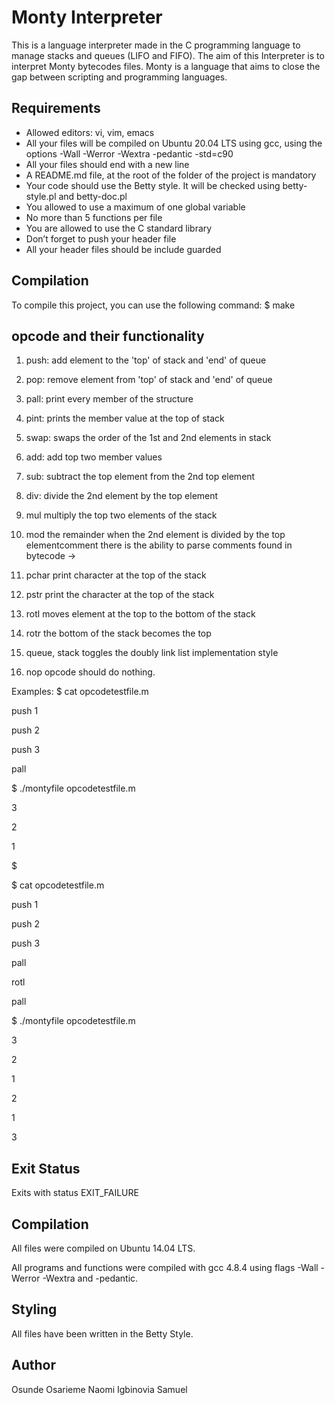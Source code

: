 <h1> Monty Interpreter</h1>
This is a language interpreter made in the C programming language to            manage stacks and queues (LIFO and FIFO). The aim of this Interpreter is        to interpret Monty bytecodes files. Monty is a language that aims to close      the gap between scripting and programming languages.
<h2>Requirements</h2>
<ul>
<li>Allowed editors: vi, vim, emacs</li>
<li>All your files will be compiled on Ubuntu 20.04 LTS using gcc, using        the options -Wall -Werror -Wextra -pedantic -std=c90</li>
<li>All your files should end with a new line</li>
<li>A README.md file, at the root of the folder of the project is               mandatory</li>
<li>Your code should use the Betty style. It will be checked using betty-       style.pl and betty-doc.pl</li>
<li>You allowed to use a maximum of one global variable</li>
<li>No more than 5 functions per file</li>
<li>You are allowed to use the C standard library</li>
<li>Don’t forget to push your header file</li>
<li>All your header files should be include guarded</li>
 </ul>
<h2>Compilation</h2>
To compile this project, you can use the following command:
 $ make

<h2>opcode and their functionality</h2>

1. push: add element to the 'top' of stack and 'end' of queue

2. pop:  remove element from 'top' of stack and 'end' of queue

3. pall:     print every member of the structure

4. pint:     prints the member value at the top of stack

5. swap:   swaps the order of the 1st and 2nd elements in stack

6. add:    add top two member values

7. sub:    subtract the top element from the 2nd top element

8. div:   divide the 2nd element by the top element

9. mul        multiply the top two elements of the stack

10. mod       the remainder when the 2nd element is divided by the top elementcomment    there is the ability to parse comments found in bytecode ->

11. pchar     print character at the top of the stack

12. pstr  print the character at the top of the stack

13. rotl  moves element at the top to the bottom of the stack

14. rotr  the bottom of the stack becomes the top

15. queue,  stack    toggles the doubly link list implementation style

16. nop       opcode should do nothing.

Examples: $ cat opcodetestfile.m

push 1

push 2

push 3

pall

$ ./montyfile opcodetestfile.m

3

2

1

$

$ cat opcodetestfile.m

push 1

push 2

push 3

pall

rotl

pall

$ ./montyfile opcodetestfile.m

3

2

1

2

1

3

<h2>Exit Status</h2>
Exits with status EXIT_FAILURE
<h2>Compilation</h2>
All files were compiled on Ubuntu 14.04 LTS.

All programs and functions were compiled with gcc 4.8.4 using flags -Wall -Werror -Wextra and -pedantic.
<h2>Styling</h2>
All files have been written in the Betty Style.
<h2> Author</h2>
Osunde Osarieme Naomi
Igbinovia Samuel
